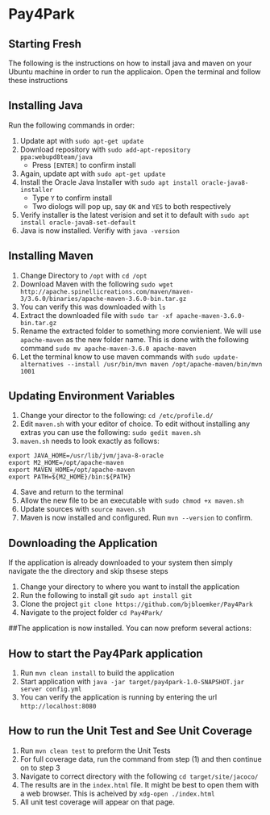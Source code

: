 # Pay4Park

Starting Fresh
---

The following is the instructions on how to install java and maven on your Ubuntu machine in order to run the applicaion. Open the terminal and follow these instructions


Installing Java
---
Run the following commands in order:

1. Update apt with `sudo apt-get update`
2. Download repository with `sudo add-apt-repository ppa:webupd8team/java`
	- Press `[ENTER]` to confirm install
3. Again, update apt with `sudo apt-get update`
4. Install the Oracle Java Installer with `sudo apt install oracle-java8-installer`
	- Type `Y` to confirm install
	- Two diologs will pop up, say `OK` and `YES` to both respectively
5. Verify installer is the latest verision and set it to default with `sudo apt install oracle-java8-set-default`
6. Java is now installed. Verifiy with `java -version`


Installing Maven
---

1. Change Directory to `/opt` with `cd /opt`
2. Download Maven with the following `sudo wget http://apache.spinellicreations.com/maven/maven-3/3.6.0/binaries/apache-maven-3.6.0-bin.tar.gz`
3. You can verify this was downloaded with `ls` 
4. Extract the downloaded file with `sudo tar -xf apache-maven-3.6.0-bin.tar.gz `
5. Rename the extracted folder to something more convienient. We will use `apache-maven` as the new folder name. This is done with the following command `sudo mv apache-maven-3.6.0 apache-maven`
6. Let the terminal know to use maven commands with `sudo update-alternatives --install /usr/bin/mvn maven /opt/apache-maven/bin/mvn 1001` 


Updating Environment Variables 
---
1. Change your director to the following: `cd /etc/profile.d/`
2. Edit `maven.sh` with your editor of choice. To edit without installing any extras you can use the following: `sudo gedit maven.sh`
3. `maven.sh` needs to look exactly as follows:

```
export JAVA_HOME=/usr/lib/jvm/java-8-oracle
export M2_HOME=/opt/apache-maven
export MAVEN_HOME=/opt/apache-maven
export PATH=${M2_HOME}/bin:${PATH}
```

4. Save and return to the terminal
5. Allow the new file to be an executable with `sudo chmod +x maven.sh`
6. Update sources with `source maven.sh`
7. Maven is now installed and configured. Run `mvn --version` to confirm.


Downloading the Application
---
If the application is already downloaded to your system then simply navigate the the directory and skip thsese steps

1. Change your directory to where you want to install the application
2. Run the following to install git `sudo apt install git`
3. Clone the project `git clone https://github.com/bjbloemker/Pay4Park`
4. Navigate to the project folder `cd Pay4Park/`



##The application is now installed. You can now preform several actions:


How to start the Pay4Park application
---

1. Run `mvn clean install` to build the application
2. Start application with `java -jar target/pay4park-1.0-SNAPSHOT.jar server config.yml`
3. You can verify the application is running  by entering the url `http://localhost:8080`


How to run the Unit Test and See Unit Coverage
---
1. Run `mvn clean test` to preform the Unit Tests
2. For full coverage data, run the command from step (1) and then continue on to step 3
3. Navigate to correct directory with the following `cd target/site/jacoco/`
4. The results are in the `index.html` file. It might be best to open them with a web browser. This is acheived by `xdg-open ./index.html`
5. All unit test coverage will appear on that page.

